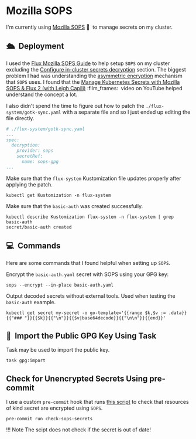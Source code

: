 # Mozilla SOPS

I'm currently using [Mozilla SOPS][sop] :key:&nbsp; to manage secrets on my
cluster.

## :passenger_ship:&nbsp; Deployment

I used the [Flux Mozilla SOPS Guide][flux] to help setup `SOPS` on my cluster
excluding the [Configure in-cluster secrets decryption][config] section. The
biggest problem I had was understanding the [asymmetric encryption][asym]
mechanism that `SOPS` uses. I found that the
[Manage Kubernetes Secrets with Mozilla SOPS & Flux 2 (with Leigh Capili)][yt]
:film_frames:&nbsp; video on YouTube helped understand the concept a lot.

I also didn't spend the time to figure out how to patch the
`./flux-system/gotk-sync.yaml` with a separate file and so I just ended up
editing the file directly.

```yaml
# ./flux-system/gotk-sync.yaml
...
spec:
  decryption:
    provider: sops
    secretRef:
      name: sops-gpg
...
```

Make sure that the `flux-system` Kustomization file updates properly after
applying the patch.

```shell
kubectl get Kustomization -n flux-system
```

Make sure that the `basic-auth` was created successfully.

```shell
kubectl describe Kustomization flux-system -n flux-system | grep basic-auth
secret/basic-auth created
```

## :computer:&nbsp; Commands

Here are some commands that I found helpful when setting up `SOPS`.

Encrypt the `basic-auth.yaml` secret with SOPS using your GPG key:

```shell
sops --encrypt --in-place basic-auth.yaml
```

Output decoded secrets without external tools. Used when testing the
`basic-auth` example.

```shell
kubectl get secret my-secret -o go-template='{{range $k,$v := .data}}{{"### "}}{{$k}}{{"\n"}}{{$v|base64decode}}{{"\n\n"}}{{end}}'
```

## :key:&nbsp; Import the Public GPG Key Using Task

Task may be used to import the public key.

```shell
task gpg:import
```

## Check for Unencrypted Secrets Using pre-commit

I use a custom `pre-commit` hook that runs [this script] to check that
resources of kind secret are encrypted using `SOPS`.

```shell
pre-commit run check-sops-secrets
```

!!! Note
    The scipt does not check if the secret is out of date!

[asym]: https://en.wikipedia.org/wiki/Public-key_cryptography
[sop]: https://github.com/mozilla/sops
[config]: https://toolkit.fluxcd.io/guides/mozilla-sops/#configure-in-cluster-secrets-decryption
[yt]: https://www.youtube.com/watch?v=8pbdXAd-F44
[flux]: https://toolkit.fluxcd.io/guides/mozilla-sops/
[this script]: https://github.com/nicholaswilde/home-cluster/blob/main/hack/check-sops-secrets-hook.sh
